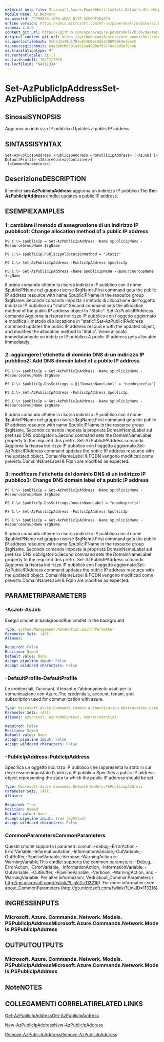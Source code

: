 ```yaml
---
external help file: Microsoft.Azure.PowerShell.Cmdlets.Network.dll-Help.xml
Module Name: Az.Network
ms.assetid: EC798838-1850-4E88-B17F-D2F00F2D4EE9
online version: https://docs.microsoft.com/en-us/powershell/module/az.network/set-azpublicipaddress
schema: 2.0.0
content_git_url: https://github.com/Azure/azure-powershell/blob/master/src/Network/Network/help/Set-AzPublicIpAddress.md
original_content_git_url: https://github.com/Azure/azure-powershell/blob/master/src/Network/Network/help/Set-AzPublicIpAddress.md
ms.openlocfilehash: 4cb7d3a48d1783e834b9ecdd53d86969b4e1e6cb
ms.sourcegitcommit: b4a38bcb0501a9016a4998efd377aa75d3ef9ce8
ms.translationtype: MT
ms.contentlocale: it-IT
ms.lasthandoff: 10/27/2020
ms.locfileid: "94311334"
---
```

# <span data-ttu-id="5247c-101">Set-AzPublicIpAddress</span><span class="sxs-lookup"><span data-stu-id="5247c-101">Set-AzPublicIpAddress</span></span>

## <span data-ttu-id="5247c-102">Sinossi</span><span class="sxs-lookup"><span data-stu-id="5247c-102">SYNOPSIS</span></span>
<span data-ttu-id="5247c-103">Aggiorna un indirizzo IP pubblico.</span><span class="sxs-lookup"><span data-stu-id="5247c-103">Updates a public IP address.</span></span>

## <span data-ttu-id="5247c-104">SINTASSI</span><span class="sxs-lookup"><span data-stu-id="5247c-104">SYNTAX</span></span>

```
Set-AzPublicIpAddress -PublicIpAddress <PSPublicIpAddress> [-AsJob] [-DefaultProfile <IAzureContextContainer>]
 [<CommonParameters>]
```

## <span data-ttu-id="5247c-105">Descrizione</span><span class="sxs-lookup"><span data-stu-id="5247c-105">DESCRIPTION</span></span>
<span data-ttu-id="5247c-106">Il cmdlet **set-AzPublicIpAddress** aggiorna un indirizzo IP pubblico.</span><span class="sxs-lookup"><span data-stu-id="5247c-106">The **Set-AzPublicIpAddress** cmdlet updates a public IP address.</span></span>

## <span data-ttu-id="5247c-107">ESEMPI</span><span class="sxs-lookup"><span data-stu-id="5247c-107">EXAMPLES</span></span>

### <span data-ttu-id="5247c-108">1: cambiare il metodo di assegnazione di un indirizzo IP pubblico</span><span class="sxs-lookup"><span data-stu-id="5247c-108">1: Change allocation method of a public IP address</span></span>
```
PS C:\> $publicIp = Get-AzPublicIpAddress -Name $publicIpName -ResourceGroupName $rgName

PS C:\> $publicIp.PublicIpAllocationMethod = "Static"
    
PS C:\> Set-AzPublicIpAddress -PublicIpAddress $publicIp

PS C:\> Get-AzPublicIpAddress -Name $publicIpName -ResourceGroupName $rgName
```

 <span data-ttu-id="5247c-109">Il primo comando ottiene la risorsa indirizzo IP pubblico con il nome $publicIPName nel gruppo risorse $rgName.</span><span class="sxs-lookup"><span data-stu-id="5247c-109">First command gets the public IP address resource with name $publicIPName in the resource group $rgName.</span></span>
<span data-ttu-id="5247c-110">Secondo comando imposta il metodo di allocazione dell'oggetto indirizzo IP pubblico su "static".</span><span class="sxs-lookup"><span data-stu-id="5247c-110">Second command sets the allocation method of the public IP address object to "Static".</span></span>
<span data-ttu-id="5247c-111">Set-AzPublicIPAddress comando Aggiorna la risorsa indirizzo IP pubblico con l'oggetto aggiornato e modifica il metodo di allocazione in "static".</span><span class="sxs-lookup"><span data-stu-id="5247c-111">Set-AzPublicIPAddress command updates the public IP address resource with the updated object, and modifies the allocation method to 'Static'.</span></span> <span data-ttu-id="5247c-112">Viene allocato immediatamente un indirizzo IP pubblico.</span><span class="sxs-lookup"><span data-stu-id="5247c-112">A public IP address gets allocated immediately.</span></span>

### <span data-ttu-id="5247c-113">2: aggiungere l'etichetta di dominio DNS di un indirizzo IP pubblico</span><span class="sxs-lookup"><span data-stu-id="5247c-113">2: Add DNS domain label of a public IP address</span></span>
```
PS C:\> $publicIp = Get-AzPublicIpAddress -Name $publicIpName -ResourceGroupName $rgName

PS C:\> $publicIp.DnsSettings = @{"DomainNameLabel" = "newdnsprefix"}
    
PS C:\> Set-AzPublicIpAddress -PublicIpAddress $publicIp

PS C:\> $publicIp = Get-AzPublicIpAddress -Name $publicIpName -ResourceGroupName $rgName
```

<span data-ttu-id="5247c-114">Il primo comando ottiene la risorsa indirizzo IP pubblico con il nome $publicIPName nel gruppo risorse $rgName.</span><span class="sxs-lookup"><span data-stu-id="5247c-114">First command gets the public IP address resource with name $publicIPName in the resource group $rgName.</span></span>
<span data-ttu-id="5247c-115">Secondo comando imposta la proprietà DomainNameLabel sul prefisso DNS obbligatorio.</span><span class="sxs-lookup"><span data-stu-id="5247c-115">Second command sets the DomainNameLabel property to the required dns prefix.</span></span>
<span data-ttu-id="5247c-116">Set-AzPublicIPAddress comando Aggiorna la risorsa indirizzo IP pubblico con l'oggetto aggiornato.</span><span class="sxs-lookup"><span data-stu-id="5247c-116">Set-AzPublicIPAddress command updates the public IP address resource with the updated object.</span></span> <span data-ttu-id="5247c-117">DomainNameLabel & FQDN vengono modificati come previsto.</span><span class="sxs-lookup"><span data-stu-id="5247c-117">DomainNameLabel & Fqdn are modified as expected.</span></span>
    
### <span data-ttu-id="5247c-118">3: modificare l'etichetta del dominio DNS di un indirizzo IP pubblico</span><span class="sxs-lookup"><span data-stu-id="5247c-118">3: Change DNS domain label of a public IP address</span></span>
```
PS C:\> $publicIp = Get-AzPublicIpAddress -Name $publicIpName -ResourceGroupName $rgName

PS C:\> $publicIp.DnsSettings.DomainNameLabel = "newdnsprefix"
    
PS C:\> Set-AzPublicIpAddress -PublicIpAddress $publicIp

PS C:\> $publicIp = Get-AzPublicIpAddress -Name $publicIpName -ResourceGroupName $rgName
```

<span data-ttu-id="5247c-119">Il primo comando ottiene la risorsa indirizzo IP pubblico con il nome $publicIPName nel gruppo risorse $rgName.</span><span class="sxs-lookup"><span data-stu-id="5247c-119">First command gets the public IP address resource with name $publicIPName in the resource group $rgName.</span></span>
<span data-ttu-id="5247c-120">Secondo comando imposta la proprietà DomainNameLabel sul prefisso DNS obbligatorio.</span><span class="sxs-lookup"><span data-stu-id="5247c-120">Second command sets the DomainNameLabel property to the required dns prefix.</span></span>
<span data-ttu-id="5247c-121">Set-AzPublicIPAddress comando Aggiorna la risorsa indirizzo IP pubblico con l'oggetto aggiornato.</span><span class="sxs-lookup"><span data-stu-id="5247c-121">Set-AzPublicIPAddress command updates the public IP address resource with the updated object.</span></span> <span data-ttu-id="5247c-122">DomainNameLabel & FQDN vengono modificati come previsto.</span><span class="sxs-lookup"><span data-stu-id="5247c-122">DomainNameLabel & Fqdn are modified as expected.</span></span>

## <span data-ttu-id="5247c-123">PARAMETRI</span><span class="sxs-lookup"><span data-stu-id="5247c-123">PARAMETERS</span></span>

### <span data-ttu-id="5247c-124">-AsJob</span><span class="sxs-lookup"><span data-stu-id="5247c-124">-AsJob</span></span>
<span data-ttu-id="5247c-125">Esegui cmdlet in background</span><span class="sxs-lookup"><span data-stu-id="5247c-125">Run cmdlet in the background</span></span>

```yaml
Type: System.Management.Automation.SwitchParameter
Parameter Sets: (All)
Aliases:

Required: False
Position: Named
Default value: None
Accept pipeline input: False
Accept wildcard characters: False
```

### <span data-ttu-id="5247c-126">-DefaultProfile</span><span class="sxs-lookup"><span data-stu-id="5247c-126">-DefaultProfile</span></span>
<span data-ttu-id="5247c-127">Le credenziali, l'account, il tenant e l'abbonamento usati per la comunicazione con Azure.</span><span class="sxs-lookup"><span data-stu-id="5247c-127">The credentials, account, tenant, and subscription used for communication with azure.</span></span>

```yaml
Type: Microsoft.Azure.Commands.Common.Authentication.Abstractions.Core.IAzureContextContainer
Parameter Sets: (All)
Aliases: AzContext, AzureRmContext, AzureCredential

Required: False
Position: Named
Default value: None
Accept pipeline input: False
Accept wildcard characters: False
```

### <span data-ttu-id="5247c-128">-PublicIpAddress</span><span class="sxs-lookup"><span data-stu-id="5247c-128">-PublicIpAddress</span></span>
<span data-ttu-id="5247c-129">Specifica un oggetto indirizzo IP pubblico che rappresenta lo stato in cui deve essere impostato l'indirizzo IP pubblico.</span><span class="sxs-lookup"><span data-stu-id="5247c-129">Specifies a public IP address object representing the state to which the public IP address should be set.</span></span>

```yaml
Type: Microsoft.Azure.Commands.Network.Models.PSPublicIpAddress
Parameter Sets: (All)
Aliases:

Required: True
Position: Named
Default value: None
Accept pipeline input: True (ByValue)
Accept wildcard characters: False
```

### <span data-ttu-id="5247c-130">CommonParameters</span><span class="sxs-lookup"><span data-stu-id="5247c-130">CommonParameters</span></span>
<span data-ttu-id="5247c-131">Questo cmdlet supporta i parametri comuni:-debug,-ErrorAction,-ErrorVariable,-InformationAction,-InformationVariable,-OutVariable,-OutBuffer,-PipelineVariable,-Verbose,-WarningAction e-WarningVariable.</span><span class="sxs-lookup"><span data-stu-id="5247c-131">This cmdlet supports the common parameters: -Debug, -ErrorAction, -ErrorVariable, -InformationAction, -InformationVariable, -OutVariable, -OutBuffer, -PipelineVariable, -Verbose, -WarningAction, and -WarningVariable.</span></span> <span data-ttu-id="5247c-132">Per altre informazioni, Vedi about_CommonParameters ( http://go.microsoft.com/fwlink/?LinkID=113216) .</span><span class="sxs-lookup"><span data-stu-id="5247c-132">For more information, see about_CommonParameters (http://go.microsoft.com/fwlink/?LinkID=113216).</span></span>

## <span data-ttu-id="5247c-133">INGRESSI</span><span class="sxs-lookup"><span data-stu-id="5247c-133">INPUTS</span></span>

### <span data-ttu-id="5247c-134">Microsoft. Azure. Commands. Network. Models. PSPublicIpAddress</span><span class="sxs-lookup"><span data-stu-id="5247c-134">Microsoft.Azure.Commands.Network.Models.PSPublicIpAddress</span></span>

## <span data-ttu-id="5247c-135">OUTPUT</span><span class="sxs-lookup"><span data-stu-id="5247c-135">OUTPUTS</span></span>

### <span data-ttu-id="5247c-136">Microsoft. Azure. Commands. Network. Models. PSPublicIpAddress</span><span class="sxs-lookup"><span data-stu-id="5247c-136">Microsoft.Azure.Commands.Network.Models.PSPublicIpAddress</span></span>

## <span data-ttu-id="5247c-137">Note</span><span class="sxs-lookup"><span data-stu-id="5247c-137">NOTES</span></span>

## <span data-ttu-id="5247c-138">COLLEGAMENTI CORRELATI</span><span class="sxs-lookup"><span data-stu-id="5247c-138">RELATED LINKS</span></span>

[<span data-ttu-id="5247c-139">Get-AzPublicIpAddress</span><span class="sxs-lookup"><span data-stu-id="5247c-139">Get-AzPublicIpAddress</span></span>](./Get-AzPublicIpAddress.md)

[<span data-ttu-id="5247c-140">New-AzPublicIpAddress</span><span class="sxs-lookup"><span data-stu-id="5247c-140">New-AzPublicIpAddress</span></span>](./New-AzPublicIpAddress.md)

[<span data-ttu-id="5247c-141">Remove-AzPublicIpAddress</span><span class="sxs-lookup"><span data-stu-id="5247c-141">Remove-AzPublicIpAddress</span></span>](./Remove-AzPublicIpAddress.md)


